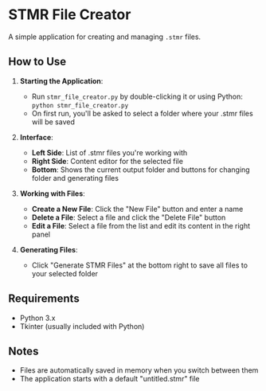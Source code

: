 # STMR File Creator

A simple application for creating and managing `.stmr` files.

## How to Use

1. **Starting the Application**:
   - Run `stmr_file_creator.py` by double-clicking it or using Python: `python stmr_file_creator.py`
   - On first run, you'll be asked to select a folder where your .stmr files will be saved

2. **Interface**:
   - **Left Side**: List of .stmr files you're working with
   - **Right Side**: Content editor for the selected file
   - **Bottom**: Shows the current output folder and buttons for changing folder and generating files

3. **Working with Files**:
   - **Create a New File**: Click the "New File" button and enter a name
   - **Delete a File**: Select a file and click the "Delete File" button
   - **Edit a File**: Select a file from the list and edit its content in the right panel

4. **Generating Files**:
   - Click "Generate STMR Files" at the bottom right to save all files to your selected folder

## Requirements

- Python 3.x
- Tkinter (usually included with Python)

## Notes

- Files are automatically saved in memory when you switch between them
- The application starts with a default "untitled.stmr" file